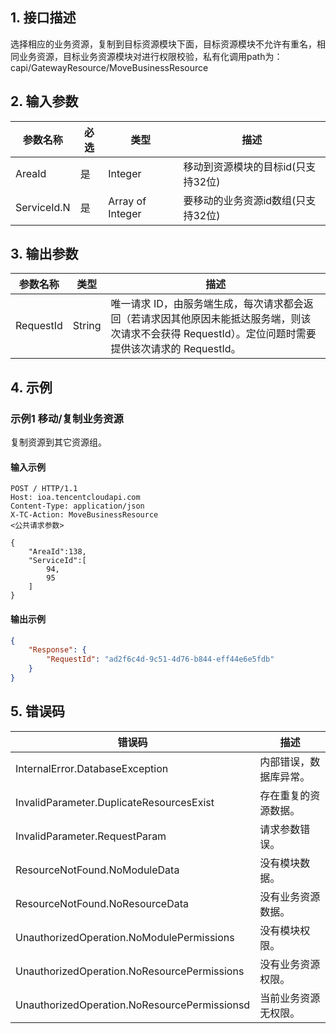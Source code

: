 ## 1. 接口描述




选择相应的业务资源，复制到目标资源模块下面，目标资源模块不允许有重名，相同业务资源，目标业务资源模块对进行权限校验，私有化调用path为：capi/GatewayResource/MoveBusinessResource

## 2. 输入参数


| 参数名称 | 必选 | 类型 | 描述 |
|---------|---------|---------|---------|
| AreaId | 是 | Integer | 移动到资源模块的目标id(只支持32位) |
| ServiceId.N | 是 | Array of Integer | 要移动的业务资源id数组(只支持32位) |

## 3. 输出参数

| 参数名称 | 类型 | 描述 |
|---------|---------|---------|
| RequestId | String | 唯一请求 ID，由服务端生成，每次请求都会返回（若请求因其他原因未能抵达服务端，则该次请求不会获得 RequestId）。定位问题时需要提供该次请求的 RequestId。|

## 4. 示例

### 示例1 移动/复制业务资源

复制资源到其它资源组。

#### 输入示例

```
POST / HTTP/1.1
Host: ioa.tencentcloudapi.com
Content-Type: application/json
X-TC-Action: MoveBusinessResource
<公共请求参数>

{
    "AreaId":138,
    "ServiceId":[
        94,
        95
    ]
}
```

#### 输出示例

```json
{
    "Response": {
        "RequestId": "ad2f6c4d-9c51-4d76-b844-eff44e6e5fdb"
    }
}
```











## 5. 错误码


| 错误码 | 描述 |
|---------|---------|
| InternalError.DatabaseException | 内部错误，数据库异常。 |
| InvalidParameter.DuplicateResourcesExist | 存在重复的资源数据。 |
| InvalidParameter.RequestParam | 请求参数错误。 |
| ResourceNotFound.NoModuleData | 没有模块数据。 |
| ResourceNotFound.NoResourceData | 没有业务资源数据。 |
| UnauthorizedOperation.NoModulePermissions | 没有模块权限。 |
| UnauthorizedOperation.NoResourcePermissions | 没有业务资源权限。 |
| UnauthorizedOperation.NoResourcePermissionsd | 当前业务资源无权限。 |
